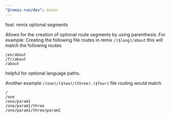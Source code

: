 ```yaml
---
"@remix-run/dev": minor
---
```


feat: remix optional segments

Allows for the creation of optional route segments by using parenthesis. For example:
Creating the following file routes in remix `/($lang)/about`
this will match the following routes

```
/en/about
/fr/about
/about
```

helpful for optional language paths.

Another example `/(one)/($two)/(three).($four)` file routing would match

```
/
/one
/one/param1
/one/param1/three
/one/param1/three/param2
```
